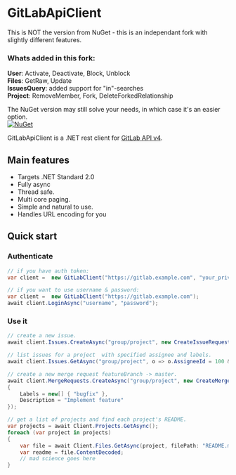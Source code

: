 # GitLabApiClient

This is NOT the version from NuGet - this is an independant fork with slightly different features.  

### Whats added in this fork:  
**User**: Activate, Deactivate, Block, Unblock    
**Files**: GetRaw, Update    
**IssuesQuery**: added support for "in"-searches  
**Project**: RemoveMember, Fork, DeleteForkedRelationship  

The NuGet version may still solve your needs, in which case it's an easier option.  
[![NuGet](https://img.shields.io/nuget/v/GitLabApiClient.svg)](https://nuget.org/packages/GitLabApiClient)

GitLabApiClient is a .NET rest client for [GitLab API v4](https://docs.gitlab.com/ce/api/README.html).

## Main features

- Targets .NET Standard 2.0
- Fully async
- Thread safe.
- Multi core paging.
- Simple and natural to use.
- Handles URL encoding for you

## Quick start

### Authenticate

```csharp
// if you have auth token:
var client =  new GitLabClient("https://gitlab.example.com", "your_private_token");
```

```csharp
// if you want to use username & password:
var client =  new GitLabClient("https://gitlab.example.com");
await client.LoginAsync("username", "password");
```

### Use it

```csharp
// create a new issue.
await client.Issues.CreateAsync("group/project", new CreateIssueRequest("issue title"));

// list issues for a project  with specified assignee and labels.
await client.Issues.GetAsync("group/project", o => o.AssigneeId = 100 && o.Labels == new[] { "test-label" });

// create a new merge request featureBranch -> master.
await client.MergeRequests.CreateAsync("group/project", new CreateMergeRequest("featureBranch", "master", "Merge request title")
{
    Labels = new[] { "bugfix" },
    Description = "Implement feature"
});

// get a list of projects and find each project's README.
var projects = await Client.Projects.GetAsync();
foreach (var project in projects)
{
    var file = await Client.Files.GetAsync(project, filePath: "README.md", reference: project.DefaultBranch);
    var readme = file.ContentDecoded;
    // mad science goes here
}
```
